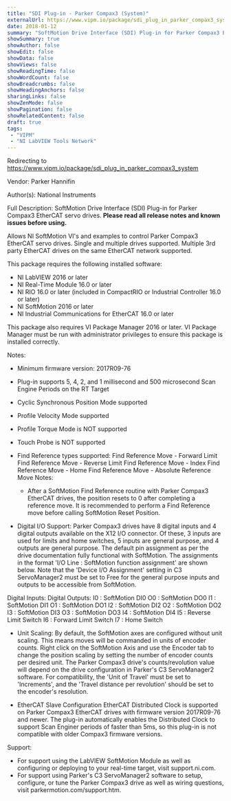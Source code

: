 ```yaml
---
title: "SDI Plug-in - Parker Compax3 (System)"
externalUrl: https://www.vipm.io/package/sdi_plug_in_parker_compax3_system
date: 2018-01-12
summary: "SoftMotion Drive Interface (SDI) Plug-in for Parker Compax3 EtherCAT servo drives."
showSummary: true
showAuthor: false
showEdit: false
showData: false
showViews: false
showReadingTime: false
showWordCount: false
showBreadcrumbs: false
showHeadingAnchors: false
sharingLinks: false
showZenMode: false
showPagination: false
showRelatedContent: false
draft: true
tags:
 - "VIPM"
 - "NI LabVIEW Tools Network"
---
```


Redirecting to https://www.vipm.io/package/sdi_plug_in_parker_compax3_system

Vendor: Parker Hannifin

Author(s): National Instruments
 
Full Description:
SoftMotion Drive Interface (SDI) Plug-in for Parker Compax3 EtherCAT servo drives. **Please read all release notes and known issues before using.**

Allows NI SoftMotion VI's and examples to control Parker Compax3 EtherCAT servo drives. Single and multiple drives supported. Multiple 3rd party EtherCAT drives on the same EtherCAT network supported.

This package requires the following installed software:
- NI LabVIEW 2016 or later
- NI Real-Time Module 16.0 or later
- NI RIO 16.0 or later (included in CompactRIO or Industrial Controller 16.0 or later)
- NI SoftMotion 2016 or later
- NI Industrial Communications for EtherCAT 16.0 or later

This package also requires VI Package Manager 2016 or later.
VI Package Manager must be run with administrator privileges to ensure this package is installed correctly.

Notes:
- Minimum firmware version: 2017R09-76
- Plug-in supports 5, 4, 2, and 1 millisecond and 500 microsecond Scan Engine Periods on the RT Target
- Cyclic Synchronous Position Mode supported
- Profile Velocity Mode supported
- Profile Torque Mode is NOT supported
- Touch Probe is NOT supported
- Find Reference types supported:
  Find Reference Move - Forward Limit
  Find Reference Move - Reverse Limit
  Find Reference Move - Index
  Find Reference Move - Home
  Find Reference Move - Absolute
  Reference Move Notes:
  - After a SoftMotion Find Reference routine with Parker Compax3 EtherCAT drives, the position resets to 0 after completing a reference move. It is recommended to perform a Find Reference move before calling SoftMotion Reset Position.

- Digital I/O Support:
Parker Compax3 drives have 8 digital inputs and 4 digital outputs available on the X12 I/O connector. Of these, 3 inputs are used for limits and home switches, 5 inputs are general purpose, and 4 outputs are general purpose. The default pin assignment as per the drive documentation fully functional with SoftMotion.
The assignments in the format 'I/O Line : SoftMotion function assignment' are shown below. Note that the 'Device I/O Assignment' setting in C3 ServoManager2 must be set to Free for the general purpose inputs and outputs to be accessible from SoftMotion.

Digital Inputs:			                            Digital Outputs:
I0 : SoftMotion DI0                       O0 : SoftMotion DO0
I1 : SoftMotion DI1		                     O1 : SoftMotion DO1
I2 : SoftMotion DI2	                     	O2 : SoftMotion DO2
I3 : SoftMotion DI3		                     O3 : SoftMotion DO3
I4 : SoftMotion DI4
I5 : Reverse Limit Switch
I6 : Forward Limit Switch
I7 : Home Switch

- Unit Scaling:
By default, the SoftMotion axes are configured without unit scaling. This means moves will be commanded in units of encoder counts. Right click on the SoftMotion Axis and use the Encoder tab to change the position scaling by setting the number of encoder counts per desired unit.
The Parker Compax3 drive's counts/revolution value will depend on the drive configuration in Parker's C3 ServoManager2 software. For compatibility, the 'Unit of Travel' must be set to 'Increments', and the 'Travel distance per revolution' should be set to the encoder's resolution.

- EtherCAT Slave Configuration
EtherCAT Distributed Clock is supported on Parker Compax3 EtherCAT drives with firmware version 2017R09-76 and newer. The plug-in automatically enables the Distributed Clock to support Scan Enginer periods of faster than 5ms, so this plug-in is not compatible with older Compax3 firmware versions.

Support:
- For support using the LabVIEW SoftMotion Module as well as configuring or deploying to your real-time target, visit support.ni.com.
- For support using Parker's C3 ServoManager2 software to setup, configure, or tune the Parker Compax3 drive as well as wiring questions, visit parkermotion.com/support.htm.